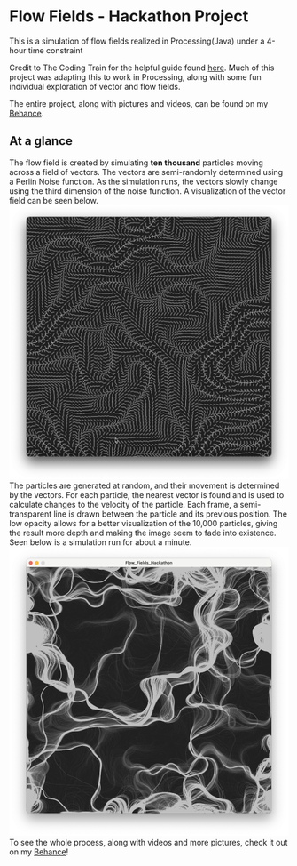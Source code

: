 # Flow Fields - Hackathon Project
This is a simulation of flow fields realized in Processing(Java) under a 4-hour time constraint

Credit to The Coding Train for the helpful guide found [here](https://www.youtube.com/watch?v=BjoM9oKOAKY&list=PLJ4719mkxmAg438ROtpsuNQJ5CPqe70jx&index=20&t=19s&pp=gAQBiAQB). Much of this project was adapting this to work in Processing, along with some fun individual exploration of vector and flow fields.

The entire project, along with pictures and videos, can be found on my [Behance](https://www.behance.net/gallery/185467187/Flow-Fields-Hackathon-Project).

## At a glance
The flow field is created by simulating **ten thousand** particles moving across a field of vectors. The vectors are semi-randomly determined using a Perlin Noise function. As the simulation runs, the vectors slowly change using the third dimension of the noise function. A visualization of the vector field can be seen below.
![A visualization of the Perlin Noise vector field used for the particle simulation](./Vector-Field-Visualization.png)
The particles are generated at random, and their movement is determined by the vectors. For each particle, the nearest vector is found and is used to calculate changes to the velocity of the particle. Each frame, a semi-transparent line is drawn between the particle and its previous position. The low opacity allows for a better visualization of the 10,000 particles, giving the result more depth and making the image seem to fade into existence. Seen below is a simulation run for about a minute.
![A picture of one of the flow field simulations](./Flow-Field-White.png)
To see the whole process, along with videos and more pictures, check it out on my [Behance](https://www.behance.net/gallery/185467187/Flow-Fields-Hackathon-Project)!
